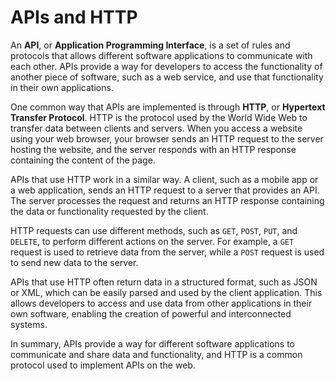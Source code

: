 
# APIs and HTTP

An **API**, or **Application Programming Interface**, is a set of rules and protocols that allows different software applications to communicate with each other. APIs provide a way for developers to access the functionality of another piece of software, such as a web service, and use that functionality in their own applications.

One common way that APIs are implemented is through **HTTP**, or **Hypertext Transfer Protocol**. HTTP is the protocol used by the World Wide Web to transfer data between clients and servers. When you access a website using your web browser, your browser sends an HTTP request to the server hosting the website, and the server responds with an HTTP response containing the content of the page.

APIs that use HTTP work in a similar way. A client, such as a mobile app or a web application, sends an HTTP request to a server that provides an API. The server processes the request and returns an HTTP response containing the data or functionality requested by the client.

HTTP requests can use different methods, such as `GET`, `POST`, `PUT`, and `DELETE`, to perform different actions on the server. For example, a `GET` request is used to retrieve data from the server, while a `POST` request is used to send new data to the server.

APIs that use HTTP often return data in a structured format, such as JSON or XML, which can be easily parsed and used by the client application. This allows developers to access and use data from other applications in their own software, enabling the creation of powerful and interconnected systems.

In summary, APIs provide a way for different software applications to communicate and share data and functionality, and HTTP is a common protocol used to implement APIs on the web.
